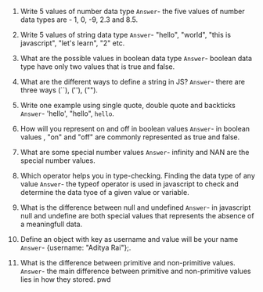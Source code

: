 1. Write 5 values of number data type
`Answer`- the five values of number data types are - 1, 0, -9, 2.3 and 8.5.

2. Write 5 values of string data type
`Answer`- "hello", "world", "this is javascript", "let's learn", "2" etc.

3. What are the possible values in boolean data type
`Answer`- boolean data type have only two values that is true and false.

4. What are the different ways to define a string in JS?
`Answer`- there are three ways (``), (''), ("").

5. Write one example using single quote, double quote and backticks
`Answer`- 'hello', "hello", `hello`.

6. How will you represent on and off in boolean values
`Answer`- in boolean values , "on" and "off" are commonly represented as true and false.

7. What are some special number values
`Answer`- infinity and NAN are the special number values.

8. Which operator helps you in type-checking. Finding the data type of any value
`Answer`- the typeof operator is used in javascript to check and determine the data tyoe of a given value or variable.

9. What is the difference between null and undefined
`Answer`- in javascript null and undefine are both special values that represents the absence of a meaningfull data.

10. Define an object with key as username and value will be your name
`Answer`- {username: "Aditya Rai"};.

11. What is the difference between primitive and non-primitive values.
`Answer`- the main difference between primitive and non-primitive values lies in how they stored.
pwd